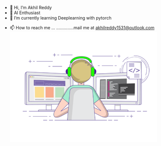 - 👋 Hi, I’m Akhil Reddy
- 👀 AI Enthusiast
- 🌱 I’m currently learning  Deeplearning with pytorch
<!--- 💞️ I’m looking to collaborate on ...--->
- 📫 How to reach me ...
..............mail me at akhilreddy1531@outlook.com
![alt-text](https://github.com/akhil-reddy-01/akhil-reddy-01/blob/main/coding-freak.gif)
<!---
akhil-reddy-01/akhil-reddy-01 is a ✨ special ✨ repository because its `README.md` (this file) appears on your GitHub profile.
You can click the Preview link to take a look at your changes.
--->
